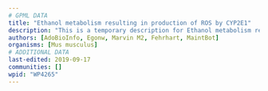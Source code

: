 ```yaml
---
# GPML DATA
title: "Ethanol metabolism resulting in production of ROS by CYP2E1"
description: "This is a temporary description for Ethanol metabolism resulting in production of ROS by CYP2E1"
authors: [AdoBioInfo, Egonw, Marvin M2, Fehrhart, MaintBot]
organisms: [Mus musculus]
# ADDITIONAL DATA
last-edited: 2019-09-17
communities: []
wpid: "WP4265"
---
```

